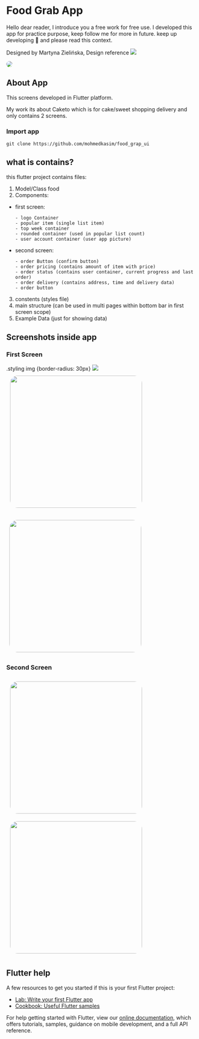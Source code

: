# Food Grab App
Hello dear reader, I introduce you a free work for free use. I developed this app for practice purpose, keep follow me for more in future. keep up developing 🥰 and please read this context.  

Designed by Martyna Zielińska, Design reference [<img src="https://img.shields.io/badge/dribbble-Here-red"/>](https://dribbble.com/shots/9555382-Food-Delivery)

<img src="/assets/images/design_reference.jpg" style="border-radius: 20px"/>

## About App

This screens developed in Flutter platform.

My work its about Caketo which is for cake/sweet shopping delivery and only contains 2 screens.

### Import app

```
git clone https://github.com/mohmedkasim/food_grap_ui
 ```

## what is contains?

this flutter project contains files:
1. Model/Class food
2. Components:
  - first screen:
    ```
    - logo Container
    - popular item (single list item)
    - top week container
    - rounded container (used in popular list count)
    - user account container (user app picture)
    ```
  - second screen:
    ```
    - order Button (confirm button)
    - order pricing (contains amount of item with price)
    - order status (contains user container, current progress and last order)
    - order delivery (contains address, time and delivery data)
    - order button
    ```
3. constents (styles file)
4. main structure (can be used in multi pages within bottom bar in first screen scope)
5. Example Data (just for showing data)

## Screenshots inside app

### First Screen

.styling img {border-radius: 30px}
<span class="styling">
  ![](/assets/images/screenshots/screen1_1.png)
</span>
<img src="/assets/images/screenshots/screen1_1.png" width="350" style="padding:10px; border-radius:30px"/>

<img src="/assets/images/screenshots/screen1_2.png" width="350" style="padding:8px; border-radius:30px"/>

### Second Screen

<img src="/assets/images/screenshots/screen2_1.png" width="350" style="padding:10px; border-radius:30px"/>

<img src="/assets/images/screenshots/screen2_2.png" width="350" style="padding:10px; border-radius:30px"/>


## Flutter help

A few resources to get you started if this is your first Flutter project:

- [Lab: Write your first Flutter app](https://flutter.dev/docs/get-started/codelab)
- [Cookbook: Useful Flutter samples](https://flutter.dev/docs/cookbook)

For help getting started with Flutter, view our
[online documentation](https://flutter.dev/docs), which offers tutorials,
samples, guidance on mobile development, and a full API reference.

